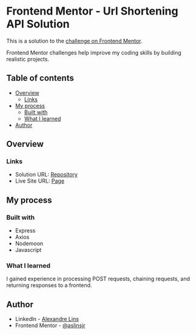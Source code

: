 # Frontend Mentor -  Url Shortening API Solution

This is a solution to the [ challenge on Frontend Mentor](https://www.frontendmentor.io/challenges/). 

Frontend Mentor challenges help improve my coding skills by building realistic projects. 

## Table of contents

- [Overview](#overview)
  - [Links](#links)
- [My process](#my-process)
  - [Built with](#built-with)
  - [What I learned](#what-i-learned)
- [Author](#author)

## Overview

### Links

- Solution URL: [Repository](https://github.com/aslinsjr/url-shortening-api)
- Live Site URL: [Page](https://url-shortening-api-gray.vercel.app/)

## My process

### Built with

- Express
- Axios
- Nodemoon
- Javascript

### What I learned

I gained experience in processing POST requests, chaining requests, and returning responses to a frontend.

## Author

- Linkedln - [Alexandre Lins](https://www.linkedin.com/in/aslinsjr/)
- Frontend Mentor - [@aslinsjr](https://www.frontendmentor.io/profile/aslinsjr)

